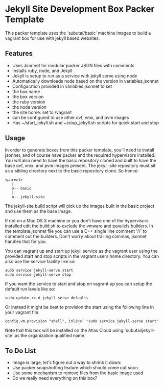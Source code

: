 # Jekyll Site Development Box Packer Template

This packer template uses the 'subutai/basic' machine images to build a vagrant
box for use with jekyll based websites. 

## Features

* Uses Jsonnet for modular packer JSON files with comments
* Installs ruby, node, and Jekyll
* Jekyll is setup to run as a service with jekyll serve using node
* Automatically downloads node based on the version in variables.jsonnet
* Configuration provided in variables.jsonnet to set
 * the box name
 * the box version
 * the ruby version
 * the node version
 * the site home: set to /vagrant
 * can be configured to use other ovf, vmx, and pvm images
* Has ~/start_jekyll.sh and ~/stop_jekyll.sh scripts for quick start and stop

## Usage

In order to generate boxes from this packer template, you'll need to install
jsonnet, and of course have packer and the required hypervisors installed. You 
will also need to have the basic repository cloned and built to have the base
ovf, vmx, and pvm images present. The jekyll-site repository must sit as a 
sibling directory next to the basic repository clone. So hence:

    <parent>
       |
       o-- basic
       |
       o-- jekyll-site

The jekyll-site build script will pick up the images built in the basic project
and use them as the base image.

If not on a Mac OS X machine or you don't have one of the hypervisors installed
edit the build.sh to exclude the vmware and parallels builders. In the 
template.jsonnet file you can use a C++ single line comment '//' to comment
out the builders. Don't worry about trailing commas, jsonnet handles that for
you. 

You can vagrant up and start up jekyll service as the vagrant user using the
provided start and stop scripts in the vagrant users home directory. You can
also use the service facility like so:

    sudo service jekyll-serve start
    sudo service jekyll-serve stop

If you want the service to start and stop on vagrant up you can setup the 
default run levels like so:

    sudo update-rc.d jekyll-serve defaults

Or instead it might be best to provision the start using the following line 
in your vagrant file:

    config.vm.provision "shell", inline: "sudo service jekyll-serve start"

Note that this box will be installed on the Atlas Cloud using 
'subutai/jekyll-site' as the organization qualified name. 

## To Do List

* Image is large, let's figure out a way to shrink it down:
 * Use packer snapshotting feature which should come out soon
 * Use some mechanism to remove files from the basic image used
 * Do we really need everything on this box?

